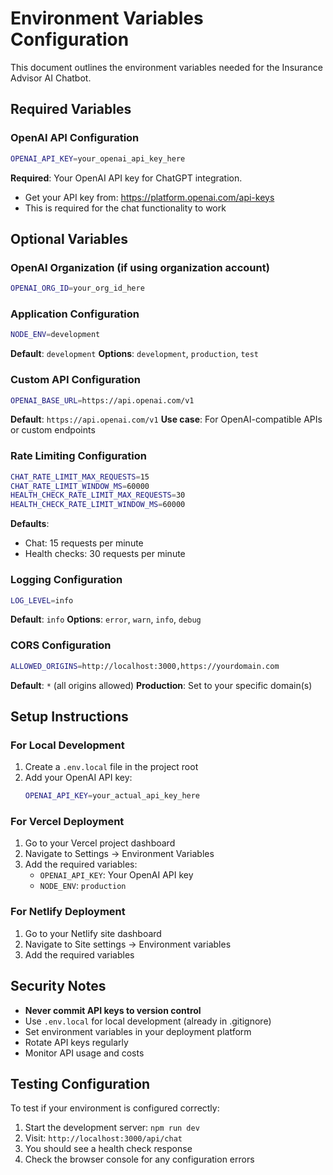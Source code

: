 # Environment Variables Configuration

This document outlines the environment variables needed for the Insurance Advisor AI Chatbot.

## Required Variables

### OpenAI API Configuration

```bash
OPENAI_API_KEY=your_openai_api_key_here
```

**Required**: Your OpenAI API key for ChatGPT integration.

- Get your API key from: https://platform.openai.com/api-keys
- This is required for the chat functionality to work

## Optional Variables

### OpenAI Organization (if using organization account)

```bash
OPENAI_ORG_ID=your_org_id_here
```

### Application Configuration

```bash
NODE_ENV=development
```

**Default**: `development`
**Options**: `development`, `production`, `test`

### Custom API Configuration

```bash
OPENAI_BASE_URL=https://api.openai.com/v1
```

**Default**: `https://api.openai.com/v1`
**Use case**: For OpenAI-compatible APIs or custom endpoints

### Rate Limiting Configuration

```bash
CHAT_RATE_LIMIT_MAX_REQUESTS=15
CHAT_RATE_LIMIT_WINDOW_MS=60000
HEALTH_CHECK_RATE_LIMIT_MAX_REQUESTS=30
HEALTH_CHECK_RATE_LIMIT_WINDOW_MS=60000
```

**Defaults**:

- Chat: 15 requests per minute
- Health checks: 30 requests per minute

### Logging Configuration

```bash
LOG_LEVEL=info
```

**Default**: `info`
**Options**: `error`, `warn`, `info`, `debug`

### CORS Configuration

```bash
ALLOWED_ORIGINS=http://localhost:3000,https://yourdomain.com
```

**Default**: `*` (all origins allowed)
**Production**: Set to your specific domain(s)

## Setup Instructions

### For Local Development

1. Create a `.env.local` file in the project root
2. Add your OpenAI API key:
   ```bash
   OPENAI_API_KEY=your_actual_api_key_here
   ```

### For Vercel Deployment

1. Go to your Vercel project dashboard
2. Navigate to Settings → Environment Variables
3. Add the required variables:
   - `OPENAI_API_KEY`: Your OpenAI API key
   - `NODE_ENV`: `production`

### For Netlify Deployment

1. Go to your Netlify site dashboard
2. Navigate to Site settings → Environment variables
3. Add the required variables

## Security Notes

- **Never commit API keys to version control**
- Use `.env.local` for local development (already in .gitignore)
- Set environment variables in your deployment platform
- Rotate API keys regularly
- Monitor API usage and costs

## Testing Configuration

To test if your environment is configured correctly:

1. Start the development server: `npm run dev`
2. Visit: `http://localhost:3000/api/chat`
3. You should see a health check response
4. Check the browser console for any configuration errors

